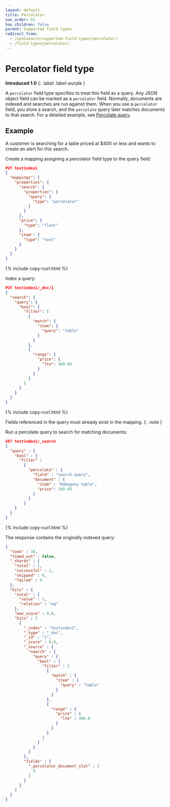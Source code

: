 ```yaml
---
layout: default
title: Percolator
nav_order: 65
has_children: false
parent: Supported field types
redirect_from:
  - /opensearch/supported-field-types/percolator/
  - /field-types/percolator/
---
```


# Percolator field type
**Introduced 1.0**
{: .label .label-purple }

A `percolator` field type specifies to treat this field as a query. Any JSON object field can be marked as a `percolator` field. Normally, documents are indexed and searches are run against them. When you use a `percolator` field, you store a search, and the `percolate` query later matches documents to that search. For a detailed example, see [Percolate query]({{site.url}}{{site.baseurl}}/query-dsl/specialized/percolate/).

## Example

A customer is searching for a table priced at $400 or less and wants to create an alert for this search. 

Create a mapping assigning a percolator field type to the query field:

```json
PUT testindex1
{
  "mappings": {
    "properties": {
      "search": {
        "properties": {
          "query": { 
            "type": "percolator" 
          }
        }
      },
      "price": { 
        "type": "float" 
      },
      "item": { 
        "type": "text" 
      }
    }
  }
}
```
{% include copy-curl.html %}

Index a query:

```json
PUT testindex1/_doc/1
{
  "search": {
    "query": {
      "bool": {
        "filter": [
          { 
            "match": { 
              "item": { 
                "query": "table" 
              }
            }
          },
          { 
            "range": { 
              "price": { 
                "lte": 400.00 
              } 
            } 
          }
        ]
      }
    }
  }
}
```
{% include copy-curl.html %}

Fields referenced in the query must already exist in the mapping.
{: .note }

Run a percolate query to search for matching documents:

```json
GET testindex1/_search
{
  "query" : {
    "bool" : {
      "filter" : 
        {
          "percolate" : {
            "field" : "search.query",
            "document" : {
              "item" : "Mahogany table",
              "price": 399.99
            }
          }
        }
    }
  }
}
```
{% include copy-curl.html %}

The response contains the originally indexed query:

```json
{
  "took" : 30,
  "timed_out" : false,
  "_shards" : {
    "total" : 1,
    "successful" : 1,
    "skipped" : 0,
    "failed" : 0
  },
  "hits" : {
    "total" : {
      "value" : 1,
      "relation" : "eq"
    },
    "max_score" : 0.0,
    "hits" : [
      {
        "_index" : "testindex1",
        "_type" : "_doc",
        "_id" : "1",
        "_score" : 0.0,
        "_source" : {
          "search" : {
            "query" : {
              "bool" : {
                "filter" : [
                  {
                    "match" : {
                      "item" : {
                        "query" : "table"
                      }
                    }
                  },
                  {
                    "range" : {
                      "price" : {
                        "lte" : 400.0
                      }
                    }
                  }
                ]
              }
            }
          }
        },
        "fields" : {
          "_percolator_document_slot" : [
            0
          ]
        }
      }
    ]
  }
}
```